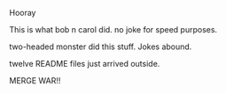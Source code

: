 Hooray

This is what bob n carol did. no joke for speed purposes. 

two-headed monster did this stuff. Jokes abound.

twelve README files just arrived outside.

MERGE WAR!!